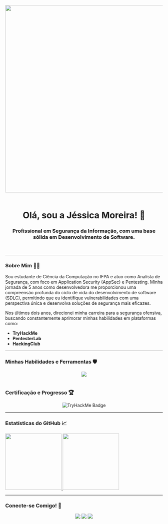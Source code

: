 <div align="center">
  <img src="https://user-images.githubusercontent.com/74038190/214497673-90d09121-8898-44d4-b9c1-4b13a7c36a44.gif" width="600" />
</div>

<br>

<div align="center">
  <h1>Olá, sou a Jéssica Moreira! 👋</h1>
</div>

<div align="center">
  <h3>Profissional em Segurança da Informação, com uma base sólida em Desenvolvimento de Software.</h3>
</div>

<br>

---

### Sobre Mim 👩‍💻

Sou estudante de Ciência da Computação no IFPA e atuo como Analista de Segurança, com foco em Application Security (AppSec) e Pentesting. Minha jornada de 5 anos como desenvolvedora me proporcionou uma compreensão profunda do ciclo de vida do desenvolvimento de software (SDLC), permitindo que eu identifique vulnerabilidades com uma perspectiva única e desenvolva soluções de segurança mais eficazes.

Nos últimos dois anos, direcionei minha carreira para a segurança ofensiva, buscando constantemente aprimorar minhas habilidades em plataformas como:

- **TryHackMe**
- **PentesterLab**
- **HackingClub**

---

### Minhas Habilidades e Ferramentas 🛡️

<div align="center">
  <img src="https://skillicons.dev/icons?i=python,bash,git,docker,kali,burp,nmap,wireshark" />
</div>

<br>

### Certificação e Progresso 🏆

<div align="center">
  <img src="https://tryhackme.com/badge/5157582" alt="TryHackMe Badge" />
</div>

---

### Estatísticas do GitHub 📈

<div>
  <a href="https://github.com/jesmoreira">
    <img height="180em" src="https://github-readme-stats.vercel.app/api?username=jesmoreira&show_icons=true&theme=dark&include_all_commits=true&count_private=true"/>
    <img height="180em" src="https://github-readme-stats.vercel.app/api/top-langs/?username=jesmoreira&layout=compact&langs_count=7&theme=dark"/>
  </a>
</div>

---

### Conecte-se Comigo! 💬

<div align="center">
  <a href="https://www.linkedin.com/in/j%C3%A9ssica-moreira-079071225" target="_blank"><img src="https://img.shields.io/badge/-LinkedIn-%230077B5?style=for-the-badge&logo=linkedin&logoColor=white" target="_blank"></a>
  <a href="mailto:jessicamakani@gmail.com"><img src="https://img.shields.io/badge/-Gmail-%23333?style=for-the-badge&logo=gmail&logoColor=white" target="_blank"></a>
  <a href="https://github.com/jesmoreira"><img src="https://img.shields.io/badge/GitHub-100000?style=for-the-badge&logo=github&logoColor=white" target="_blank"></a>
</div>
